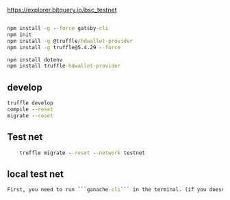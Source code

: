 https://explorer.bitquery.io/bsc_testnet

```cmd

npm install -g --force gatsby-cli
npm init
npm install -g @truffle/hdwallet-provider
npm install -g truffle@5.4.29 --force

npm install dotenv
npm install truffle-hdwallet-provider 

```

## develop
```cmd
truffle develop
compile --reset
migrate --reset

```

## Test net
```cmd
    truffle migrate --reset --network testnet
```

## local test net
```cmd
First, you need to run ```ganache-cli``` in the terminal. (if you doesn't have ganache CLI then firstly install it by running this command ```npm install -g ganache-cli``` ) After this command, you will be able to run ```truffle migrate```.
```

